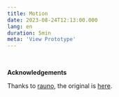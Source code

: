 ```yaml
---
title: Motion
date: 2023-08-24T12:13:00.000
lang: en
duration: 5min
meta: 'View Prototype'
---
```


<Motion />

<br />

**Acknowledgements**

Thanks to [rauno](https://twitter.com/raunofreiberg), the original is [here](https://uiplaybook.dev/play/motion).
